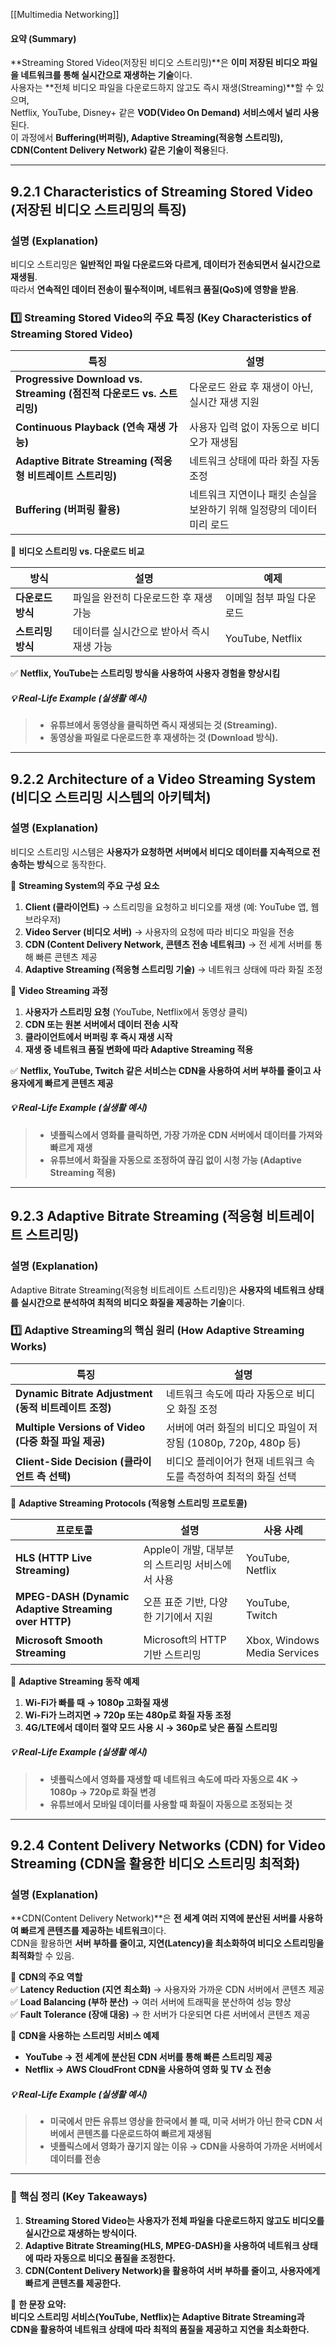 [[Multimedia Networking]]


#### **요약 (Summary)**

**Streaming Stored Video(저장된 비디오 스트리밍)**은 **이미 저장된 비디오 파일을 네트워크를 통해 실시간으로 재생하는 기술**이다.  
사용자는 **전체 비디오 파일을 다운로드하지 않고도 즉시 재생(Streaming)**할 수 있으며,  
Netflix, YouTube, Disney+ 같은 **VOD(Video On Demand) 서비스에서 널리 사용**된다.  
이 과정에서 **Buffering(버퍼링), Adaptive Streaming(적응형 스트리밍), CDN(Content Delivery Network) 같은 기술이 적용**된다.

---

## **9.2.1 Characteristics of Streaming Stored Video (저장된 비디오 스트리밍의 특징)**

### **설명 (Explanation)**

비디오 스트리밍은 **일반적인 파일 다운로드와 다르게, 데이터가 전송되면서 실시간으로 재생됨**.  
따라서 **연속적인 데이터 전송이 필수적이며, 네트워크 품질(QoS)에 영향을 받음**.

### **1️⃣ Streaming Stored Video의 주요 특징 (Key Characteristics of Streaming Stored Video)**

|특징|설명|
|---|---|
|**Progressive Download vs. Streaming (점진적 다운로드 vs. 스트리밍)**|다운로드 완료 후 재생이 아닌, 실시간 재생 지원|
|**Continuous Playback (연속 재생 가능)**|사용자 입력 없이 자동으로 비디오가 재생됨|
|**Adaptive Bitrate Streaming (적응형 비트레이트 스트리밍)**|네트워크 상태에 따라 화질 자동 조정|
|**Buffering (버퍼링 활용)**|네트워크 지연이나 패킷 손실을 보완하기 위해 일정량의 데이터 미리 로드|

📌 **비디오 스트리밍 vs. 다운로드 비교**

|방식|설명|예제|
|---|---|---|
|**다운로드 방식**|파일을 완전히 다운로드한 후 재생 가능|이메일 첨부 파일 다운로드|
|**스트리밍 방식**|데이터를 실시간으로 받아서 즉시 재생 가능|YouTube, Netflix|

✅ **Netflix, YouTube는 스트리밍 방식을 사용하여 사용자 경험을 향상시킴**

##### **💡 Real-Life Example (실생활 예시)**

> - **유튜브에서 동영상을 클릭하면 즉시 재생되는 것 (Streaming).**
> - **동영상을 파일로 다운로드한 후 재생하는 것 (Download 방식).**

---

## **9.2.2 Architecture of a Video Streaming System (비디오 스트리밍 시스템의 아키텍처)**

### **설명 (Explanation)**

비디오 스트리밍 시스템은 **사용자가 요청하면 서버에서 비디오 데이터를 지속적으로 전송하는 방식**으로 동작한다.

📌 **Streaming System의 주요 구성 요소**

1. **Client (클라이언트)** → 스트리밍을 요청하고 비디오를 재생 (예: YouTube 앱, 웹 브라우저)
2. **Video Server (비디오 서버)** → 사용자의 요청에 따라 비디오 파일을 전송
3. **CDN (Content Delivery Network, 콘텐츠 전송 네트워크)** → 전 세계 서버를 통해 빠른 콘텐츠 제공
4. **Adaptive Streaming (적응형 스트리밍 기술)** → 네트워크 상태에 따라 화질 조정

📌 **Video Streaming 과정**

1. **사용자가 스트리밍 요청** (YouTube, Netflix에서 동영상 클릭)
2. **CDN 또는 원본 서버에서 데이터 전송 시작**
3. **클라이언트에서 버퍼링 후 즉시 재생 시작**
4. **재생 중 네트워크 품질 변화에 따라 Adaptive Streaming 적용**

✅ **Netflix, YouTube, Twitch 같은 서비스는 CDN을 사용하여 서버 부하를 줄이고 사용자에게 빠르게 콘텐츠 제공**

##### **💡 Real-Life Example (실생활 예시)**

> - **넷플릭스에서 영화를 클릭하면, 가장 가까운 CDN 서버에서 데이터를 가져와 빠르게 재생**
> - **유튜브에서 화질을 자동으로 조정하여 끊김 없이 시청 가능 (Adaptive Streaming 적용)**

---

## **9.2.3 Adaptive Bitrate Streaming (적응형 비트레이트 스트리밍)**

### **설명 (Explanation)**

Adaptive Bitrate Streaming(적응형 비트레이트 스트리밍)은 **사용자의 네트워크 상태를 실시간으로 분석하여 최적의 비디오 화질을 제공하는 기술**이다.

### **1️⃣ Adaptive Streaming의 핵심 원리 (How Adaptive Streaming Works)**

|특징|설명|
|---|---|
|**Dynamic Bitrate Adjustment (동적 비트레이트 조정)**|네트워크 속도에 따라 자동으로 비디오 화질 조정|
|**Multiple Versions of Video (다중 화질 파일 제공)**|서버에 여러 화질의 비디오 파일이 저장됨 (1080p, 720p, 480p 등)|
|**Client-Side Decision (클라이언트 측 선택)**|비디오 플레이어가 현재 네트워크 속도를 측정하여 최적의 화질 선택|

📌 **Adaptive Streaming Protocols (적응형 스트리밍 프로토콜)**

|프로토콜|설명|사용 사례|
|---|---|---|
|**HLS (HTTP Live Streaming)**|Apple이 개발, 대부분의 스트리밍 서비스에서 사용|YouTube, Netflix|
|**MPEG-DASH (Dynamic Adaptive Streaming over HTTP)**|오픈 표준 기반, 다양한 기기에서 지원|YouTube, Twitch|
|**Microsoft Smooth Streaming**|Microsoft의 HTTP 기반 스트리밍|Xbox, Windows Media Services|

📌 **Adaptive Streaming 동작 예제**

1. **Wi-Fi가 빠를 때 → 1080p 고화질 재생**
2. **Wi-Fi가 느려지면 → 720p 또는 480p로 화질 자동 조정**
3. **4G/LTE에서 데이터 절약 모드 사용 시 → 360p로 낮은 품질 스트리밍**

##### **💡 Real-Life Example (실생활 예시)**

> - **넷플릭스에서 영화를 재생할 때 네트워크 속도에 따라 자동으로 4K → 1080p → 720p로 화질 변경**
> - **유튜브에서 모바일 데이터를 사용할 때 화질이 자동으로 조정되는 것**

---

## **9.2.4 Content Delivery Networks (CDN) for Video Streaming (CDN을 활용한 비디오 스트리밍 최적화)**

### **설명 (Explanation)**

**CDN(Content Delivery Network)**은 **전 세계 여러 지역에 분산된 서버를 사용하여 빠르게 콘텐츠를 제공하는 네트워크**이다.  
CDN을 활용하면 **서버 부하를 줄이고, 지연(Latency)을 최소화하여 비디오 스트리밍을 최적화**할 수 있음.

📌 **CDN의 주요 역할**  
✅ **Latency Reduction (지연 최소화)** → 사용자와 가까운 CDN 서버에서 콘텐츠 제공  
✅ **Load Balancing (부하 분산)** → 여러 서버에 트래픽을 분산하여 성능 향상  
✅ **Fault Tolerance (장애 대응)** → 한 서버가 다운되면 다른 서버에서 콘텐츠 제공

📌 **CDN을 사용하는 스트리밍 서비스 예제**

- **YouTube → 전 세계에 분산된 CDN 서버를 통해 빠른 스트리밍 제공**
- **Netflix → AWS CloudFront CDN을 사용하여 영화 및 TV 쇼 전송**

##### **💡 Real-Life Example (실생활 예시)**

> - **미국에서 만든 유튜브 영상을 한국에서 볼 때, 미국 서버가 아닌 한국 CDN 서버에서 콘텐츠를 다운로드하여 빠르게 재생됨**
> - **넷플릭스에서 영화가 끊기지 않는 이유 → CDN을 사용하여 가까운 서버에서 데이터를 전송**

---

### **📌 핵심 정리 (Key Takeaways)**

1. **Streaming Stored Video는 사용자가 전체 파일을 다운로드하지 않고도 비디오를 실시간으로 재생하는 방식이다.**
2. **Adaptive Bitrate Streaming(HLS, MPEG-DASH)을 사용하여 네트워크 상태에 따라 자동으로 비디오 품질을 조정한다.**
3. **CDN(Content Delivery Network)을 활용하여 서버 부하를 줄이고, 사용자에게 빠르게 콘텐츠를 제공한다.**

🚀 **한 문장 요약:**  
**비디오 스트리밍 서비스(YouTube, Netflix)는 Adaptive Bitrate Streaming과 CDN을 활용하여 네트워크 상태에 따라 최적의 품질을 제공하고 지연을 최소화한다.**